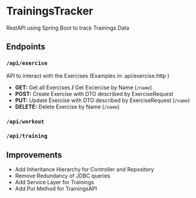 # TrainingsTracker
RestAPI using Spring Boot to track Trainings Data

## Endpoints

### `/api/exercise`
API to interact with the Exercises (Examples in: api/exercise.http )
- **GET:** Get all Exercises **/** Get Excercise by Name (`/name`)
- **POST:** Create Exercise with DTO described by ExerciseRequest
- **PUT:** Update Exercise with DTO described by ExerciseRequest (`/name`)
- **DELETE:** Delete Exercise by Name (`/name`)

### `/api/workout`

### `/api/training`

## Improvements
- Add Inheritance Hierarchy for Controller and Repository
- Remove Redundancy of JDBC queries
- Add Service Layer for Trainings
- Add Put Method for TrainingsAPI
